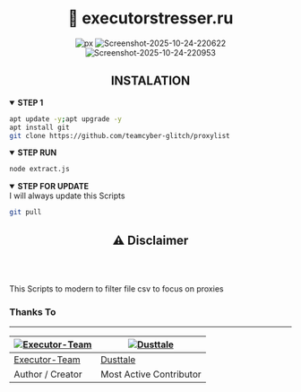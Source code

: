 <h1 align="center">📡 executorstresser.ru </h1> 
<div align="center">

<img src="https://i.ibb.co.com/1Yy6k7kb/px.jpg" alt="px" border="0">
<img src="https://i.ibb.co.com/Zptv8nRv/Screenshot-2025-10-24-220622.jpg" alt="Screenshot-2025-10-24-220622" border="0">
<img src="https://i.ibb.co.com/DPF9XnSm/Screenshot-2025-10-24-220953.png" alt="Screenshot-2025-10-24-220953" border="0">

</div>
<h2 align="center">INSTALATION</h2>
<div>

<details open>
  <summary><strong> STEP 1 </strong></summary>

  ```bash
  apt update -y;apt upgrade -y
  apt install git
  git clone https://github.com/teamcyber-glitch/proxylist
  ```
  </details>

<details open>
  <summary><strong> STEP RUN </strong></summary>

  ```bash
  node extract.js
  ```
  </details>

 <details open>
   <summary><strong> STEP FOR UPDATE </strong></summary>
 I will always update this Scripts
 
   ```bash
   git pull
   ```
 
 </div>

<div align="center">
  <h2>⚠ Disclaimer</h2><br>
</div>
<br>

This Scripts to modern to filter file csv to focus on proxies

### Thanks To 

---------

[![Executor-Team](https://github.com/teamcyber-glitch.png?size=100)](https://github.com/teamcyber-glitch) | [![Dusttale](https://github.com/AmmarrBN.png?size=100)](https://github.com/AmmarrBN) 
----|----|
[Executor-Team](https://github.com/teamcyber-glitch) | [Dusttale](https://github.com/AmmarrBN) 
Author / Creator | Most Active Contributor 
